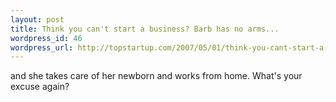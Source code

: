 ```yaml
--- 
layout: post
title: Think you can't start a business? Barb has no arms...
wordpress_id: 46
wordpress_url: http://topstartup.com/2007/05/01/think-you-cant-start-a-business-barb-has-no-arms/
---
```

and she takes care of her newborn and works from home. What's your excuse again?

<object width="425" height="350"><param name="movie" value="http://www.youtube.com/v/fTz83l95G-s"></param><param name="wmode" value="transparent"></param><embed src="http://www.youtube.com/v/fTz83l95G-s" type="application/x-shockwave-flash" wmode="transparent" width="425" height="350"></embed></object>
